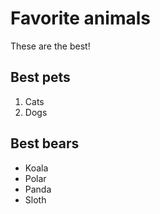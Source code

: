 # Favorite animals

These are the best!

## Best pets

1. Cats
2. Dogs

## Best bears

- Koala
- Polar
- Panda
- Sloth
